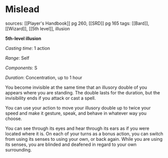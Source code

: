 # Mislead
sources: [[Player's Handbook]] pg 260, [[SRD]] pg 165
tags: [[Bard]], [[Wizard]], [[5th level]], illusion

**5th-level illusion**

*Casting time*: 1 action

*Range*: Self

*Components*: S

*Duration*: Concentration, up to 1 hour

You become invisible at the same time that an illusory double of you appears where you are standing. The double lasts for the duration, but the invisibility ends if you attack or cast a spell.

You can use your action to move your illusory double up to twice your speed and make it gesture, speak, and behave in whatever way you choose.

You can see through its eyes and hear through its ears as if you were located where it is. On each of your turns as a bonus action, you can switch from using its senses to using your own, or back again. While you are using its senses, you are blinded and deafened in regard to your own surrounding.

